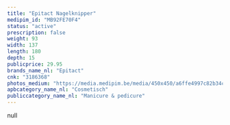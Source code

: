 ```yaml
---
title: "Epitact Nagelknipper"
medipim_id: "MB92FE70F4"
status: "active"
prescription: false
weight: 93
width: 137
length: 180
depth: 15
publicprice: 29.95
brands_name_nl: "Epitact"
cnk: "3186368"
photos_medium: "https://media.medipim.be/media/450x450/a6ffe4997c82b34c9a602194183f2577455a923d.jpg"
apbcategory_name_nl: "Cosmetisch"
publiccategory_name_nl: "Manicure & pedicure"
---
```

null
